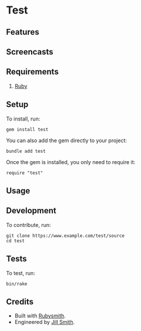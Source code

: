 # Test

<!-- Tocer[start]: Auto-generated, don't remove. -->
<!-- Tocer[finish]: Auto-generated, don't remove. -->

## Features

## Screencasts

## Requirements

1. [Ruby](https://www.ruby-lang.org)

## Setup

To install, run:

    gem install test

You can also add the gem directly to your project:

    bundle add test

Once the gem is installed, you only need to require it:

    require "test"

## Usage

## Development

To contribute, run:

    git clone https://www.example.com/test/source
    cd test

## Tests

To test, run:

    bin/rake

## Credits

- Built with [Rubysmith](https://alchemists.io/projects/rubysmith).
- Engineered by [Jill Smith](https://www.jillsmith.com).

